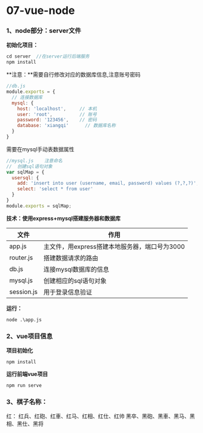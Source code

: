 # 07-vue-node

### 1、node部分：server文件

**初始化项目：**

```js
cd server  //在server运行后端服务
npm install
```

**注意：**需要自行修改对应的数据库信息,注意账号密码

```js
//db.js
module.exports = {
  // 连接数据库
  mysql: {
    host: 'localhost',     // 本机
    user: 'root',          // 账号
    password: '123456',    // 密码
    database: 'xiangqi'      // 数据库名称
  }
}
```

需要在mysql手动表数据属性

```js
//mysql.js    注意命名
//  创建sql语句对象
var sqlMap = {
  usersql: {
    add: 'insert into user (username, email, password) values (?,?,?)',
    select: 'select * from user'
  }
}
module.exports = sqlMap;
```



**技术：使用express+mysql搭建服务器和数据库**

| 文件      | 作用                                          |
| --------- | --------------------------------------------- |
| app.js    | 主文件，用express搭建本地服务器，端口号为3000 |
| router.js | 搭建数据请求的路由                            |
| db.js     | 连接mysql数据库的信息                         |
| mysql.js  | 创建相应的sql语句对象                         |
| session.js| 用于登录信息验证                              |

**运行：**

```
node .\app.js
```

### 2、vue项目信息

**项目初始化**

```
npm install
```

**运行前端vue项目**

```
npm run serve
```



### 3、棋子名称：
红：
红兵、红砲、红車、红马、红相、红仕、红帅
黑卒、黑砲、黑車、黑马、黑相、黑仕、黑将